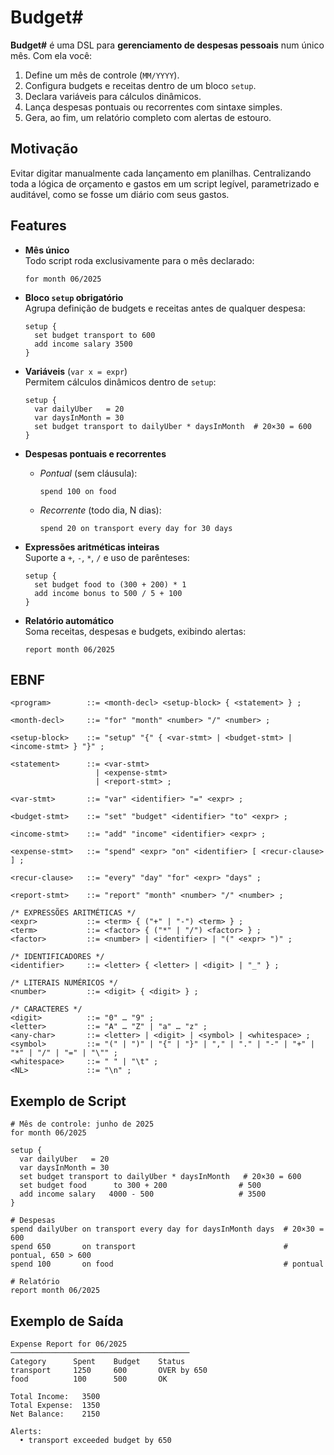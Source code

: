 # Budget#  
**Budget#** é uma DSL para **gerenciamento de despesas pessoais** num único mês. Com ela você:

1. Define um mês de controle (`MM/YYYY`).  
2. Configura budgets e receitas dentro de um bloco `setup`.  
3. Declara variáveis para cálculos dinâmicos.  
4. Lança despesas pontuais ou recorrentes com sintaxe simples.  
5. Gera, ao fim, um relatório completo com alertas de estouro.

## Motivação  
Evitar digitar manualmente cada lançamento em planilhas. Centralizando toda a lógica de orçamento e gastos em um script legível, parametrizado e auditável, como se fosse um diário com seus gastos.

## Features

- **Mês único**  
  Todo script roda exclusivamente para o mês declarado:  
  ```plaintext
  for month 06/2025
  ```

- **Bloco `setup` obrigatório**  
  Agrupa definição de budgets e receitas antes de qualquer despesa:  
  ```plaintext
  setup {
    set budget transport to 600
    add income salary 3500
  }
  ```

- **Variáveis** (`var x = expr`)  
  Permitem cálculos dinâmicos dentro de `setup`:  
  ```plaintext
  setup {
    var dailyUber   = 20
    var daysInMonth = 30
    set budget transport to dailyUber * daysInMonth  # 20×30 = 600
  }
  ```

- **Despesas pontuais e recorrentes**  
  - *Pontual* (sem cláusula):  
    ```plaintext
    spend 100 on food
    ```  
  - *Recorrente* (todo dia, N dias):  
    ```plaintext
    spend 20 on transport every day for 30 days
    ```

- **Expressões aritméticas inteiras**  
  Suporte a `+`, `-`, `*`, `/` e uso de parênteses:
  ```plaintext
  setup {
    set budget food to (300 + 200) * 1
    add income bonus to 500 / 5 + 100
  }
  ```

- **Relatório automático**  
  Soma receitas, despesas e budgets, exibindo alertas:
  ```plaintext
  report month 06/2025
  ```

## EBNF

```ebnf
<program>        ::= <month-decl> <setup-block> { <statement> } ;

<month-decl>     ::= "for" "month" <number> "/" <number> ;

<setup-block>    ::= "setup" "{" { <var-stmt> | <budget-stmt> | <income-stmt> } "}" ;

<statement>      ::= <var-stmt>
                   | <expense-stmt>
                   | <report-stmt> ;

<var-stmt>       ::= "var" <identifier> "=" <expr> ;

<budget-stmt>    ::= "set" "budget" <identifier> "to" <expr> ;

<income-stmt>    ::= "add" "income" <identifier> <expr> ;

<expense-stmt>   ::= "spend" <expr> "on" <identifier> [ <recur-clause> ] ;

<recur-clause>   ::= "every" "day" "for" <expr> "days" ;

<report-stmt>    ::= "report" "month" <number> "/" <number> ;

/* EXPRESSÕES ARITMÉTICAS */
<expr>           ::= <term> { ("+" | "-") <term> } ;
<term>           ::= <factor> { ("*" | "/") <factor> } ;
<factor>         ::= <number> | <identifier> | "(" <expr> ")" ;

/* IDENTIFICADORES */
<identifier>     ::= <letter> { <letter> | <digit> | "_" } ;

/* LITERAIS NUMÉRICOS */
<number>         ::= <digit> { <digit> } ;

/* CARACTERES */
<digit>          ::= "0" … "9" ;
<letter>         ::= "A" … "Z" | "a" … "z" ;
<any-char>       ::= <letter> | <digit> | <symbol> | <whitespace> ;
<symbol>         ::= "(" | ")" | "{" | "}" | "," | "." | "-" | "+" | "*" | "/" | "=" | "\"" ;
<whitespace>     ::= " " | "\t" ;
<NL>             ::= "\n" ;

```

## Exemplo de Script
```
# Mês de controle: junho de 2025
for month 06/2025

setup {
  var dailyUber   = 20
  var daysInMonth = 30
  set budget transport to dailyUber * daysInMonth   # 20×30 = 600
  set budget food      to 300 + 200                # 500
  add income salary   4000 - 500                   # 3500
}

# Despesas
spend dailyUber on transport every day for daysInMonth days  # 20×30 = 600
spend 650       on transport                                 # pontual, 650 > 600
spend 100       on food                                      # pontual

# Relatório
report month 06/2025
```
## Exemplo de Saída
```
Expense Report for 06/2025
────────────────────────────────────────
Category      Spent    Budget    Status
transport     1250     600       OVER by 650
food          100      500       OK

Total Income:   3500
Total Expense:  1350
Net Balance:    2150

Alerts:
  • transport exceeded budget by 650
```